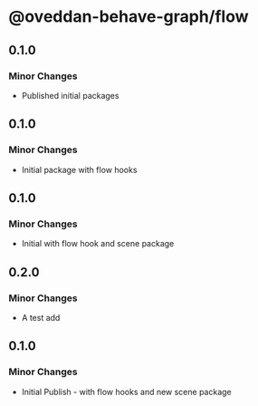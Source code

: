 # @oveddan-behave-graph/flow

## 0.1.0

### Minor Changes

- Published initial packages

## 0.1.0

### Minor Changes

- Initial package with flow hooks

## 0.1.0

### Minor Changes

- Initial with flow hook and scene package

## 0.2.0

### Minor Changes

- A test add

## 0.1.0

### Minor Changes

- Initial Publish - with flow hooks and new scene package
